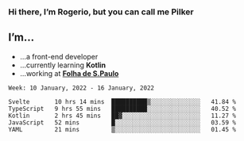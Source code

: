 ### Hi there, I’m Rogerio, but you can call me Pilker

## I’m…
- …a front-end developer
- …currently learning **Kotlin**
- …working at [**Folha de S.Paulo**](https://www.folha.com.br/)

<!--START_SECTION:waka-->
```text
Week: 10 January, 2022 - 16 January, 2022

Svelte       10 hrs 14 mins  ██████████▒░░░░░░░░░░░░░░   41.84 % 
TypeScript   9 hrs 55 mins   ██████████░░░░░░░░░░░░░░░   40.52 % 
Kotlin       2 hrs 45 mins   ██▓░░░░░░░░░░░░░░░░░░░░░░   11.27 % 
JavaScript   52 mins         █░░░░░░░░░░░░░░░░░░░░░░░░   03.59 % 
YAML         21 mins         ▒░░░░░░░░░░░░░░░░░░░░░░░░   01.45 % 
```
<!--END_SECTION:waka-->
